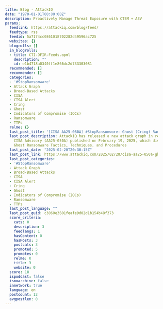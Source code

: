 ```yaml
---
title: Blog - AttackIQ
date: "1970-01-01T00:00:00Z"
description: Proactively Manage Threat Exposure with CTEM + AEV
params:
  feedlink: https://attackiq.com/blog/feed/
  feedtype: rss
  feedid: 5a7174cc0861018702282d49596ac725
  websites: {}
  blogrolls: []
  in_blogrolls:
  - title: CTI-DFIR-Feeds.opml
    description: ""
    id: e1b4718a0340ff1e866dc2d733303081
  recommended: []
  recommender: []
  categories:
  - '#StopRansomware'
  - Attack Graph
  - Broad-Based Attacks
  - CISA
  - CISA Alert
  - Cring
  - Ghost
  - Indicators of Compromise (IOCs)
  - Ransomware
  - TTPs
  relme: {}
  last_post_title: '[CISA AA25-050A] #StopRansomware: Ghost (Cring) Ransomware'
  last_post_description: AttackIQ has released a new attack graph in response to the
    CISA Advisory (AA25-050A) published on February 19, 2025, which disseminates known
    Ghost Ransomware Tactics, Techniques, and Procedures
  last_post_date: "2025-02-20T20:30:15Z"
  last_post_link: https://www.attackiq.com/2025/02/20/cisa-aa25-050a-ghost-cring-ransomware/
  last_post_categories:
  - '#StopRansomware'
  - Attack Graph
  - Broad-Based Attacks
  - CISA
  - CISA Alert
  - Cring
  - Ghost
  - Indicators of Compromise (IOCs)
  - Ransomware
  - TTPs
  last_post_language: ""
  last_post_guid: c3060e3601feafe9d02d1b154b48f373
  score_criteria:
    cats: 0
    description: 3
    feedlangs: 1
    hasContent: 0
    hasPosts: 3
    postcats: 3
    promoted: 5
    promotes: 0
    relme: 0
    title: 3
    website: 0
  score: 18
  ispodcast: false
  isnoarchive: false
  innetwork: true
  language: en
  postcount: 12
  avgpostlen: 0
---
```

